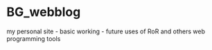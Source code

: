BG_webblog
==========

my personal site - basic working - future uses of RoR and others web programming tools